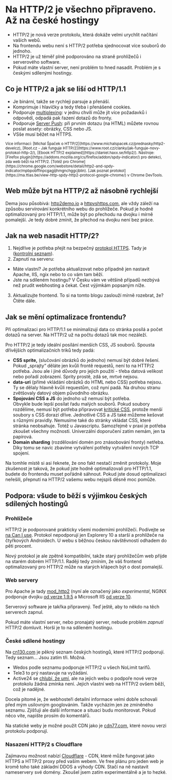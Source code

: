 # Na HTTP/2 je všechno připraveno. Až na české hostingy

- HTTP/2 je nová verze protokolu, která dokáže velmi urychlit načítání vašich webů.
- Na frontendu webu není s HTTP/2 potřeba sjednocovat více souborů do jednoho.
- HTTP/2 je už téměř plně podporováno na straně prohlížečů i serverového software.
- Pokud máte vlastní server, není problém to hned nasadit. Problém je s českými sdílenými hostingy.


## Co je HTTP/2 a jak se liší od HTTP/1.1

- Je binární, takže se rychleji parsuje a přenáší.
- Komprimuje i hlavičky a tedy třeba i přenášené cookies.
- Podporuje [multiplexing](https://http2.github.io/faq/#why-is-http2-multiplexed): v jednu chvílí může jít více požadavků i odpovědí, odpadá pak řazení dotazů do fronty.
- Podporuje [Server Push](https://http2.github.io/faq/#whats-the-benefit-of-server-push): při prvním dotazu (na HTML) můžete rovnou poslat assety: obrázky, CSS nebo JS.
- VSše musí běžet na HTTPS.

<small markdown="1">
Více informací: [Michal Špaček o HTTP/2](https://www.michalspacek.cz/prednasky/http2-develcz), [Root.cz - Jak funguje HTTP/2](https://www.root.cz/clanky/jak-funguje-novy-protokol-http-2/), [Ebook HTTP/2 explained](https://daniel.haxx.se/http2/).  
Nástroje: [Firefox plugin](https://addons.mozilla.org/cs/firefox/addon/spdy-indicator/) pro detekci, zda web běží na HTTP/2. [Totéž pro Chrome](https://chrome.google.com/webstore/detail/http2-and-spdy-indicator/mpbpobfflnpcgagjijhmgnchggcjblin). [Jak poznat protokol](https://ma.ttias.be/view-http-spdy-http2-protocol-google-chrome/) v Chrome DevTools.
</small>


## Web může být na HTTP/2 až násobně rychlejší

Dema jsou působivá: [http2demo.io](http://www.http2demo.io/) a [httpvshttps.com](https://www.httpvshttps.com/), ale vždy záleží na způsobu servírování konkrétního webu do prohlížeče. Pokud je hodně optimalizovaný pro HTTP/1.1, může být po přechodu na dvojku i mírně pomalejší. Je tedy dobré zmínit, že přechod na dvojku není bez práce.



## Jak na web nasadit HTTP/2?

1. Nejdříve je potřeba přejít na bezpečný [protokol HTTPS](http://jecas.cz/https). Tady je ([kontrolní seznam](https://jakdelatseo.cz/checklist-pro-prechod-z-http-na-https/)).
2. Zapnutí na serveru:
  - Máte vlastní? Je potřeba aktualizovat nebo případně 
    jen nastavit Apache, IIS, ngix nebo to co vám tam běží. 
  - Jste na sdíleném hostingu? V Česku vám ve většině případů nezbývá 
    než prudit webhosting a čekat. Čest výjimkám popsaným níže.
3. Aktualizujte frontend. To si na tomto blogu zaslouží mírně rozebrat, že? Čtěte dále.



## Jak se mění optimalizace frontendu?

Při optimalizaci pro HTTP/1.1 se minimalizují data co stránka posílá a počet dotazů na server. Na HTTP/2 už na počtu dotazů tak moc nezáleží.

Pro HTTP/2 je tedy ideální posílání menších CSS, JS souborů. Spousta dřívějších optimalizačních triků tedy padá:

- **CSS sprite,** (slučování obrázků do jednoho) nemusí být dobré řešení.  
  Pokud „sprajty“ děláte jen kvůli frontě requestů, není to na HTTP/2 potřeba. Jsou ale i jiné důvody pro jejich použití - třeba datová velikost nebo pořadí zobrazení. Sprity prostě, zdá se, mrtvé nejsou.
- **data-uri** (přímé vkládání obrázků do HTML nebo CSS) potřeba nejsou. 
  Ty se dělaly hlavně kvůli requestům, což nyní padá. Na druhou stranu zvětšovaly datový objem původního obrázku. 
- **Spojování CSS a JS** do jednoho už nemusí být potřeba.  
  Obvykle bude lepší posílat řadu malých souborů. Pokud soubory rozdělíme, nemusí být potřeba připravovat [kritické CSS](http://www.vzhurudolu.cz/blog/35-critical-css), protože menší soubory s CSS dorazí dříve. Jednotlivé CSS a JS také můžeme kešovat s různými pravidly. Nemusíme také do stránky vkládat CSS, které stránka neobsahuje. Totéž u Javascriptu. Samozřejmě v praxi je potřeba zkoušet všechny možnosti. Univerzální doporučení zatím nemám, jen ta papírová.
- **Domain sharding** (rozdělování domén pro znásobování fronty) netřeba.  
  Díky tomu se navíc zbavíme vytváření potřeby vytváření nových TCP spojení.

Na tomhle místě si asi řeknete, že ono fakt nestačí změnit protokoly. Moje zkušenost je taková, že pokud jste hodně optimalizovali pro HTTP/1.1, budete do frontendu muset pořádně sáhnout. Pokud jste dosud optimalizaci neřešili, přepnutí na HTTP/2 vašemu webu nejspíš děsně moc pomůže.

## Podpora: všude to běží s výjimkou českých sdílených hostingů

### Prohlížeče

HTTP/2 je podporované prakticky všemi moderními prohlížeči. Podívejte se [na Can I use](http://caniuse.com/#feat=http2). Protokol nepodporují jen Explorery 10 a starší a prohlížeče na čtyřkových Androidech. U webu s běžnou českou návštěvností odhadem do pěti procent. 

Nový protokol je ale zpětně kompatibilní, takže starý prohlížečům web přijde na starém dobrém HTTP/1.1. Raději tedy zmíním, že váš frontend optimalizovaný pro HTTP/2 může na starých křápech být o dost pomalejší.

### Web servery

Pro Apache je tady [mod_http2](https://httpd.apache.org/docs/trunk/mod/mod_http2.html) (nyní ale označený jako *experimental*, NGINX podporuje dvojku [od verze 1.9.5](https://www.nginx.com/blog/nginx-1-9-5/) a Microsoft IIS [od verze 10](https://blog.sslmarket.cz/ssl/nova-verze-iis-10-uz-umi-http-2-jak-na-to/).

Serverový software je takřka připravený. Teď ještě, aby to někdo na těch serverech zapnul.

Pokud máte vlastní server, nebo pronajatý server, nebude problém *zapnutí* HTTP/2 domluvit. Horší je to na sdíleném hostingu.

### České sdílené hostingy

Na [cn130.com](http://cn130.com/2015/12/webhosting-s-http-2-0/) je pěkný seznam českých hostingů, které HTTP/2 podporují. Tedy seznam… Jsou zatím tři. Možná.

- Wedos podle seznamu podporuje HTTP/2 u všech NoLimit tarifů.
- Tele3 to prý nastavuje na vyžádání.
- Active24 se [chlubí, že umí](https://www.zdrojak.cz/clanky/neomezeny-webhosting-na-cz-domene-vcetne-https-http2-a-php-7/), ale na jejich webu o podpoře nové verze protokolu žádná zmínka není. Jejich vlastní web na HTTP/2 ovšem běží, což je nadějné.

Docela pitomé je, že webhosteři detailní informace velmi dobře schovali před mým usilovným googlováním. Takže vycházím jen ze zmíněného seznamu. Zjišťuji ale další informace a situaci budu monitorovat. Pokud něco víte, napište prosím do komentářů.

Na statické weby je možné použít CDN jako je [cdn77.com](https://www.cdn77.com/), které novou verzi protokolu podporují.

### Nasazení HTTP/2 s Cloudflare

Zajímavou možnost nabízí [Cloudflare](https://www.cloudflare.com/) - CDN, které může fungovat jako HTTPS a HTTP/2 proxy před vaším webem. Ve free plánu pro jeden web je kromě toho také základní DDOS a výhody CDN. Stačí na ně nastavit nameservery své domény. Zkoušel jsem zatím experimentálně a je to hezké.



